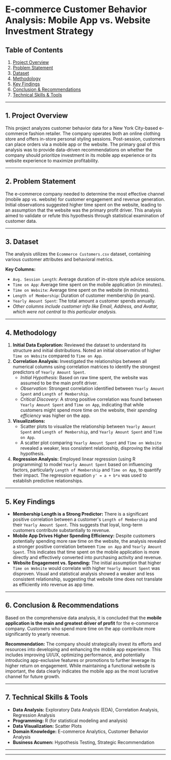# E-commerce Customer Behavior Analysis: Mobile App vs. Website Investment Strategy

## Table of Contents
1.  [Project Overview](#project-overview)
2.  [Problem Statement](#problem-statement)
3.  [Dataset](#dataset)
4.  [Methodology](#methodology)
5.  [Key Findings](#key-findings)
6.  [Conclusion & Recommendations](#conclusion--recommendations)
7.  [Technical Skills & Tools](#technical-skills--tools)


---

## 1. Project Overview

This project analyzes customer behavior data for a New York City-based e-commerce fashion retailer. The company operates both an online clothing store and offers in-store personal styling sessions. Post-session, customers can place orders via a mobile app or the website. The primary goal of this analysis was to provide data-driven recommendations on whether the company should prioritize investment in its mobile app experience or its website experience to maximize profitability.

---

## 2. Problem Statement

The e-commerce company needed to determine the most effective channel (mobile app vs. website) for customer engagement and revenue generation. Initial observations suggested higher time spent on the website, leading to an assumption that the website was the primary profit driver. This analysis aimed to validate or refute this hypothesis through statistical examination of customer data.

---

## 3. Dataset

The analysis utilizes the `Ecommerce Customers.csv` dataset, containing various customer attributes and behavioral metrics.

**Key Columns:**
*   `Avg. Session Length`: Average duration of in-store style advice sessions.
*   `Time on App`: Average time spent on the mobile application (in minutes).
*   `Time on Website`: Average time spent on the website (in minutes).
*   `Length of Membership`: Duration of customer membership (in years).
*   `Yearly Amount Spent`: The total amount a customer spends annually.
*   *Other columns include customer info like Email, Address, and Avatar, which were not central to this particular analysis.*

---

## 4. Methodology

1.  **Initial Data Exploration:** Reviewed the dataset to understand its structure and initial distributions. Noted an initial observation of higher `Time on Website` compared to `Time on App`.
2.  **Correlation Analysis:** Investigated the relationships between all numerical columns using correlation matrices to identify the strongest predictors of `Yearly Amount Spent`.
    *   *Initial Hypothesis:* Based on raw time spent, the website was assumed to be the main profit driver.
    *   *Observation:* Strongest correlation identified between `Yearly Amount Spent` and `Length of Membership`.
    *   *Critical Discovery:* A strong positive correlation was found between `Yearly Amount Spent` and `Time on App`, indicating that while customers might spend more time on the website, their *spending efficiency* was higher on the app.
3.  **Visualizations:**
    *   Scatter plots to visualize the relationship between `Yearly Amount Spent` and `Length of Membership`, and `Yearly Amount Spent` and `Time on App`.
    *   A scatter plot comparing `Yearly Amount Spent` and `Time on Website` revealed a weaker, less consistent relationship, disproving the initial hypothesis.
4.  **Regression Analysis:** Employed linear regression (using R programming) to model `Yearly Amount Spent` based on influencing factors, particularly `Length of Membership` and `Time on App`, to quantify their impact. The regression equation `y' = a + b*x` was used to establish predictive relationships.

---

## 5. Key Findings

*   **Membership Length is a Strong Predictor:** There is a significant positive correlation between a customer's `Length of Membership` and their `Yearly Amount Spent`. This suggests that loyal, long-term customers contribute substantially to revenue.
*   **Mobile App Drives Higher Spending Efficiency:** Despite customers potentially spending more raw time on the website, the analysis revealed a stronger positive correlation between `Time on App` and `Yearly Amount Spent`. This indicates that time spent on the mobile application is more directly and effectively converted into purchasing activity and revenue.
*   **Website Engagement vs. Spending:** The initial assumption that higher `Time on Website` would correlate with higher `Yearly Amount Spent` was disproven. Visual and statistical analysis showed a weaker and less consistent relationship, suggesting that website time does not translate as efficiently into revenue as app time.

---

## 6. Conclusion & Recommendations

Based on the comprehensive data analysis, it is concluded that the **mobile application is the main and greatest driver of profit** for the e-commerce company. Customers who spend more time on the app contribute more significantly to yearly revenue.

**Recommendation:** The company should strategically invest its efforts and resources into developing and enhancing the mobile app experience. This includes improving UI/UX, optimizing performance, and potentially introducing app-exclusive features or promotions to further leverage its higher return on engagement. While maintaining a functional website is important, the data clearly indicates the mobile app as the most lucrative channel for future growth.

---

## 7. Technical Skills & Tools

*   **Data Analysis:** Exploratory Data Analysis (EDA), Correlation Analysis, Regression Analysis
*   **Programming:** R (for statistical modeling and analysis)
*   **Data Visualization:** Scatter Plots
*   **Domain Knowledge:** E-commerce Analytics, Customer Behavior Analysis
*   **Business Acumen:** Hypothesis Testing, Strategic Recommendation

---


---
